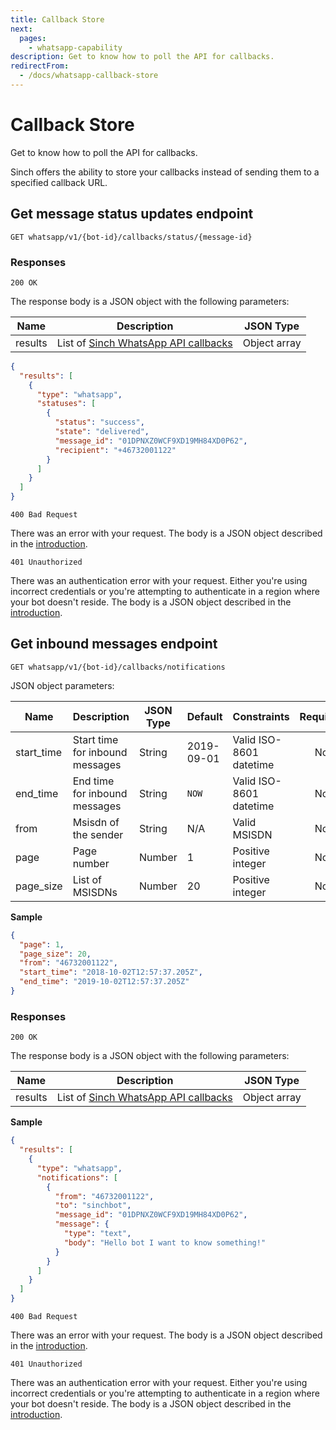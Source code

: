 ```yaml
---
title: Callback Store
next:
  pages:
    - whatsapp-capability
description: Get to know how to poll the API for callbacks.
redirectFrom:
  - /docs/whatsapp-callback-store
---
```


# Callback Store

Get to know how to poll the API for callbacks.

Sinch offers the ability to store your callbacks instead of sending them to a specified callback URL.

## Get message status updates endpoint

`GET whatsapp/v1/{bot-id}/callbacks/status/{message-id}`

### Responses

`200 OK`

The response body is a JSON object with the following parameters:

| Name    | Description                                                                  | JSON Type    |
| ------- | ---------------------------------------------------------------------------- | ------------ |
| results | List of [Sinch WhatsApp API callbacks](/docs/whatsapp/http-rest/callback.md) | Object array |

```json Sample
{
  "results": [
    {
      "type": "whatsapp",
      "statuses": [
        {
          "status": "success",
          "state": "delivered",
          "message_id": "01DPNXZ0WCF9XD19MH84XD0P62",
          "recipient": "+46732001122"
        }
      ]
    }
  ]
}
```

`400 Bad Request`

There was an error with your request. The body is a JSON object described in the [introduction](/docs/whatsapp/introduction.md#http-errors).

`401 Unauthorized`

There was an authentication error with your request. Either you're using incorrect credentials or you're attempting to authenticate
in a region where your bot doesn't reside. The body is a JSON object described in the [introduction](/docs/whatsapp/introduction.md#http-errors).

## Get inbound messages endpoint

`GET whatsapp/v1/{bot-id}/callbacks/notifications`

JSON object parameters:

| Name       | Description                     | JSON Type | Default    | Constraints             | Required |
| ---------- | ------------------------------- | --------- | ---------- | ----------------------- | :------: |
| start_time | Start time for inbound messages | String    | 2019-09-01 | Valid ISO-8601 datetime |    No    |
| end_time   | End time for inbound messages   | String    | `NOW`      | Valid ISO-8601 datetime |    No    |
| from       | Msisdn of the sender            | String    | N/A        | Valid MSISDN            |    No    |
| page       | Page number                     | Number    | 1          | Positive integer        |    No    |
| page_size  | List of MSISDNs                 | Number    | 20         | Positive integer        |    No    |

**Sample**

```json
{
  "page": 1,
  "page_size": 20,
  "from": "46732001122",
  "start_time": "2018-10-02T12:57:37.205Z",
  "end_time": "2019-10-02T12:57:37.205Z"
}
```

### Responses

`200 OK`

The response body is a JSON object with the following parameters:

| Name    | Description                                                                  | JSON Type    |
| ------- | ---------------------------------------------------------------------------- | ------------ |
| results | List of [Sinch WhatsApp API callbacks](/docs/whatsapp/http-rest/callback.md) | Object array |

**Sample**

```json
{
  "results": [
    {
      "type": "whatsapp",
      "notifications": [
        {
          "from": "46732001122",
          "to": "sinchbot",
          "message_id": "01DPNXZ0WCF9XD19MH84XD0P62",
          "message": {
            "type": "text",
            "body": "Hello bot I want to know something!"
          }
        }
      ]
    }
  ]
}
```

`400 Bad Request`

There was an error with your request. The body is a JSON object described in the [introduction](/docs/whatsapp/introduction.md#http-errors).

`401 Unauthorized`

There was an authentication error with your request. Either you're using incorrect credentials or you're attempting to authenticate
in a region where your bot doesn't reside. The body is a JSON object described in the [introduction](/docs/whatsapp/introduction.md#http-errors).
